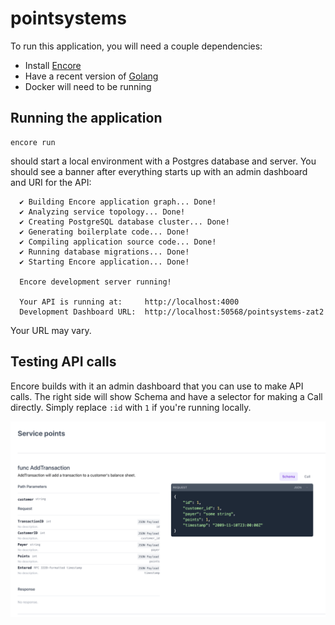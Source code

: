 # pointsystems

To run this application, you will need a couple dependencies:

* Install [Encore](https://encore.dev/docs/install)
* Have a recent version of [Golang](https://go.dev)
* Docker will need to be running

## Running the application

```shell
encore run
```

should start a local environment with a Postgres database and server.  You should see a banner after everything starts up
with an admin dashboard and URI for the API:

```
  ✔ Building Encore application graph... Done!
  ✔ Analyzing service topology... Done!
  ✔ Creating PostgreSQL database cluster... Done!
  ✔ Generating boilerplate code... Done!
  ✔ Compiling application source code... Done!
  ✔ Running database migrations... Done!
  ✔ Starting Encore application... Done!

  Encore development server running!

  Your API is running at:     http://localhost:4000
  Development Dashboard URL:  http://localhost:50568/pointsystems-zat2
```

Your URL may vary.

## Testing API calls

Encore builds with it an admin dashboard that you can use to make API calls.  The right side will show Schema and have a selector
for making a Call directly.  Simply replace `:id` with `1` if you're running locally.

![img.png](img.png)
